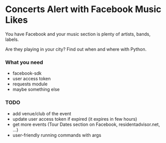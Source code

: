 # Concerts Alert with Facebook Music Likes

You have Facebook and your music section is plenty of artists, bands, labels.

Are they playing in your city? Find out when and where with Python.

### What you need
- facebook-sdk
- user access token
- requests module
- maybe something else

### TODO
- add venue/club of the event
- update user access token if expired (it expires in few hours)
- get more events (Tour Dates section on Facebook, residentadvisor.net, ...)
- user-friendly running commands with args 
